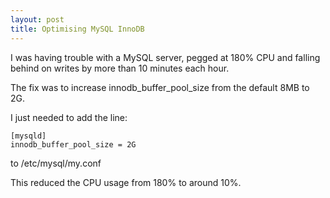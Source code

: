 ```yaml
---
layout: post
title: Optimising MySQL InnoDB
---
```


I was having trouble with a MySQL server, pegged at 180% CPU and falling behind on writes by more than 10 minutes each hour.

The fix was to increase innodb_buffer_pool_size from the default 8MB to 2G.

I just needed to add the line:

    [mysqld]
    innodb_buffer_pool_size = 2G

to /etc/mysql/my.conf

This reduced the CPU usage from 180% to around 10%.
